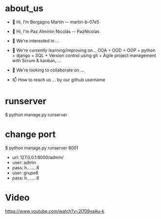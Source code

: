 # about_us
- 👋 Hi, I’m Bergagno Martín -- martin-b-07e5
- 👋 Hi, I'm Paz Almirón Nicolás -- PazNicolas

- 👀 We're interested in ...
- 🌱 We're currently learning/improving on... OOA + OOD + OOP + python + django + SQL + Version control using git + Agile project management with Scrum & kanban, ...
- 💞️ We're looking to collaborate on ...
- 📫 How to reach us ... by our github username

# runserver
$ python manage.py runserver

# change port
$ python manage.py runserver 8001

-  url: 127.0.0.1:8000/admin/
- user: admin
- pass: h........6
- user: grupo6
- pass: h........6

# Video
https://www.youtube.com/watch?v=2I709vaAu-k